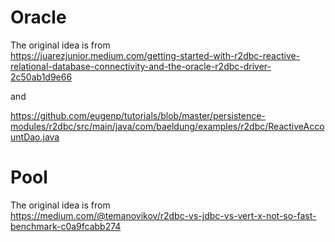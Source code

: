 # Oracle
The original idea is from  
https://juarezjunior.medium.com/getting-started-with-r2dbc-reactive-relational-database-connectivity-and-the-oracle-r2dbc-driver-2c50ab1d9e66

and  

https://github.com/eugenp/tutorials/blob/master/persistence-modules/r2dbc/src/main/java/com/baeldung/examples/r2dbc/ReactiveAccountDao.java

# Pool
The original idea is from  
https://medium.com/@temanovikov/r2dbc-vs-jdbc-vs-vert-x-not-so-fast-benchmark-c0a9fcabb274
